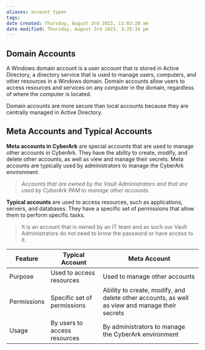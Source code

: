 ```yaml
---
aliases: account types
tags: 
date created: Thursday, August 3rd 2023, 11:03:28 am
date modified: Thursday, August 3rd 2023, 3:25:34 pm
---
```


## Domain Accounts

A Windows domain account is a user account that is stored in Active Directory, a directory service that is used to manage users, computers, and other resources in a Windows domain. Domain accounts allow users to access resources and services on any computer in the domain, regardless of where the computer is located.

Domain accounts are more secure than local accounts because they are centrally managed in Active Directory.

## Meta Accounts and Typical Accounts

**Meta accounts in CyberArk** are special accounts that are used to manage other accounts in CyberArk. They have the ability to create, modify, and delete other accounts, as well as view and manage their secrets. Meta accounts are typically used by administrators to manage the CyberArk environment. 

> *Accounts that are owned by the Vault Administrators and that are used by CyberArk PAM to manage other accounts.*  

**Typical accounts** are used to access resources, such as applications, servers, and databases. They have a specific set of permissions that allow them to perform specific tasks. 

> It is an account that is owned by an IT team and as such our Vault Administrators do not need to know the password or have access to it.

|Feature|Typical Account|Meta Account|
|---|---|---|
|Purpose|Used to access resources|Used to manage other accounts|
|Permissions|Specific set of permissions|Ability to create, modify, and delete other accounts, as well as view and manage their secrets|
|Usage|By users to access resources|By administrators to manage the CyberArk environment|

